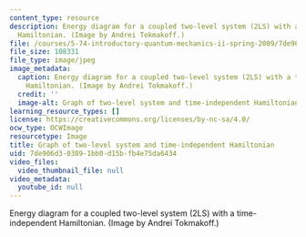 ```yaml
---
content_type: resource
description: Energy diagram for a coupled two-level system (2LS) with a time-independent
  Hamiltonian. (Image by Andrei Tokmakoff.)
file: /courses/5-74-introductory-quantum-mechanics-ii-spring-2009/7de906d303891bb0d15bfb4e75da6434_5-74s09.jpg
file_size: 108331
file_type: image/jpeg
image_metadata:
  caption: Energy diagram for a coupled two-level system (2LS) with a time-independent
    Hamiltonian. (Image by Andrei Tokmakoff.)
  credit: ''
  image-alt: Graph of two-level system and time-independent Hamiltonian.
learning_resource_types: []
license: https://creativecommons.org/licenses/by-nc-sa/4.0/
ocw_type: OCWImage
resourcetype: Image
title: Graph of two-level system and time-independent Hamiltonian
uid: 7de906d3-0389-1bb0-d15b-fb4e75da6434
video_files:
  video_thumbnail_file: null
video_metadata:
  youtube_id: null
---
```

Energy diagram for a coupled two-level system (2LS) with a time-independent Hamiltonian. (Image by Andrei Tokmakoff.)